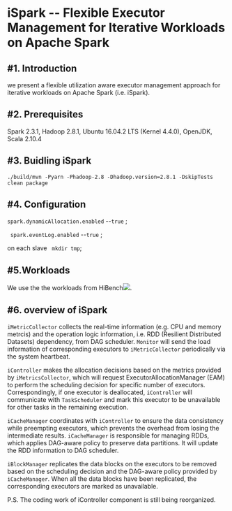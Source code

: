 # iSpark -- Flexible Executor Management for Iterative Workloads on Apache Spark
#1. Introduction
------- 
we present a flexible utilization aware executor management approach for iterative workloads on Apache Spark (i.e. iSpark).

#2. Prerequisites
------- 
Spark 2.3.1, Hadoop 2.8.1, Ubuntu 16.04.2 LTS (Kernel 4.4.0), OpenJDK, Scala 2.10.4

#3. Buidling iSpark
------- 
`./build/mvn -Pyarn -Phadoop-2.8 -Dhadoop.version=2.8.1 -DskipTests clean package` 

#4. Configuration
------- 
`spark.dynamicAllocation.enabled` --`true` ;

` spark.eventLog.enabled` --`true` ;

on each slave ` mkdir tmp`;

#5.Workloads
------- 
We use the the workloads from HiBench![](https://github.com/intel-hadoop/HiBench).

#6. overview of iSpark
------- 
`iMetricCollector` collects the real-time information (e.g. CPU and memory metrcis) and the operation logic information, i.e. RDD (Resilient Distributed Datasets) dependency, from DAG scheduler. `Monitor` will send the load information of corresponding executors to `iMetricCollector` periodically via the system heartbeat.

`iController` makes the allocation decisions based on the metrics provided by `iMetricsCollector`, which will request ExecutorAllocationManager (EAM) to perform the scheduling decision for specific number of executors. Correspondingly, if one executor is deallocated, `iController` will communicate with `TaskScheduler` and mark this executor to be unavailable for other tasks in the remaining execution.
	
`iCacheManager` coordinates with `iController` to ensure the data consistency while preempting executors, which prevents the overhead from losing the intermediate results. `iCacheManager` is responsible for managing RDDs, which applies DAG-aware policy to preserve data partitions. It will update the RDD information to DAG scheduler.
	
`iBlockManager` replicates the data blocks on the executors to be removed based on the scheduling decision and the DAG-aware policy provided by `iCacheManager`. When all the data blocks have been replicated, the corresponding executors are marked as unavailable.


P.S. The coding work of iController component is still being reorganized.


